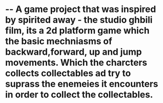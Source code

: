 # -- A game project that was inspired by spirited away - the studio ghbili film, its a 2d platform game which the basic mechniasms of backward,forward, up and jump movements. Which the charcters collects collectables ad try to suprass the enemeies it encounters in order to collect the collectables. 
